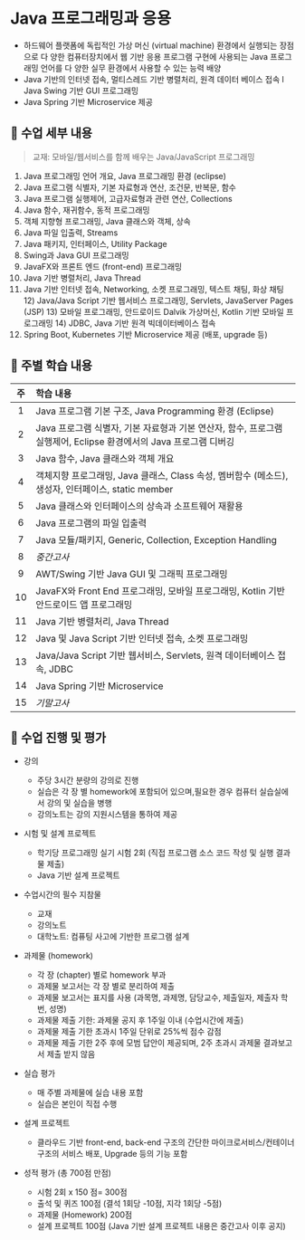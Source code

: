 # Java 프로그래밍과 응용
- 하드웨어 플랫폼에 독립적인 가상 머신 (virtual machine) 환경에서 실행되는 장점으로 다 양한 컴퓨터장치에서 웹 기반 응용 프로그램 구현에 사용되는 Java 프로그래밍 언어를 다 양한 실무 환경에서 사용할 수 있는 능력 배양
- Java 기반의 인터넷 접속, 멀티스레드 기반 병렬처리, 원격 데이터 베이스 접속 l Java Swing 기반 GUI 프로그래밍
- Java Spring 기반 Microservice 제공

## 🩷 수업 세부 내용

> 교재: 모바일/웹서비스를 함께 배우는 Java/JavaScript 프로그래밍

1) Java 프로그래밍 언어 개요, Java 프로그래밍 환경 (eclipse)
2) Java 프로그램 식별자, 기본 자료형과 연산, 조건문, 반복문, 함수
3) Java 프로그램 실행제어, 고급자료형과 관련 연산, Collections
4) Java 함수, 재귀함수, 동적 프로그래밍
5) 객체 지향형 프로그래밍, Java 클래스와 객체, 상속
6) Java 파일 입출력, Streams
7) Java 패키지, 인터페이스, Utility Package
8) Swing과 Java GUI 프로그래밍
9) JavaFX와 프론트 엔드 (front-end) 프로그래밍
10) Java 기반 병렬처리, Java Thread
11) Java 기반 인터넷 접속, Networking, 소켓 프로그래밍, 텍스트 채팅, 화상 채팅 12) Java/Java Script 기반 웹서비스 프로그래밍, Servlets, JavaServer Pages (JSP) 13) 모바일 프로그래밍, 안드로이드 Dalvik 가상머신, Kotlin 기반 모바일 프로그래밍 14) JDBC, Java 기반 원격 빅데이터베이스 접속
15) Spring Boot, Kubernetes 기반 Microservice 제공 (배포, upgrade 등)

## 💚 주별 학습 내용
|주|학습 내용|
|:---:|:---|
|1|Java 프로그램 기본 구조, Java Programming 환경 (Eclipse)|
|2|Java 프로그램 식별자, 기본 자료형과 기본 연산자, 함수, 프로그램 실행제어, Eclipse 환경에서의 Java 프로그램 디버깅|
|3|Java 함수, Java 클래스와 객체 개요|
|4|객체지향 프로그래밍, Java 클래스, Class 속성, 멤버함수 (메소드), 생성자, 인터페이스, static member|
|5|Java 클래스와 인터페이스의 상속과 소프트웨어 재활용|
|6|Java 프로그램의 파일 입출력|
|7|Java 모듈/패키지, Generic, Collection, Exception Handling|
|8|*중간고사*|
|9|AWT/Swing 기반 Java GUI 및 그래픽 프로그래밍|
|10|JavaFX와 Front End 프로그래밍, 모바일 프로그래밍, Kotlin 기반 안드로이드 앱 프로그래밍|
|11|Java 기반 병렬처리, Java Thread|
|12|Java 및 Java Script 기반 인터넷 접속, 소켓 프로그래밍|
|13|Java/Java Script 기반 웹서비스, Servlets, 원격 데이터베이스 접속, JDBC|
|14|Java Spring 기반 Microservice|
|15|*기말고사*</span>|

## 💛 수업 진행 및 평가
- 강의 
  - 주당 3시간 분량의 강의로 진행
  - 실습은 각 장 별 homework에 포함되어 있으며,필요한 경우 컴퓨터 실습실에서 강의 및 실습을 병행
  - 강의노트는 강의 지원시스템을 통하여 제공
- 시험 및 설계 프로젝트
  - 학기당 프로그래밍 실기 시험 2회 (직접 프로그램 소스 코드 작성 및 실행 결과물 제출)
  - Java 기반 설계 프로젝트
- 수업시간의 필수 지참물
  - 교재
  - 강의노트
  - 대학노트: 컴퓨팅 사고에 기반한 프로그램 설계

- 과제물 (homework)
  - 각 장 (chapter) 별로 homework 부과
  - 과제물 보고서는 각 장 별로 분리하여 제출
  - 과제물 보고서는 표지를 사용 (과목명, 과제명, 담당교수, 제출일자, 제출자 학번, 성명)
  - 과제물 제출 기한: 과제물 공지 후 1주일 이내 (수업시간에 제출)
  - 과제물 제출 기한 초과시 1주일 단위로 25%씩 점수 감점
  - 과제물 제출 기한 2주 후에 모범 답안이 제공되며, 2주 초과시 과제물 결과보고서 제출 받지 않음
- 실습 평가
  - 매 주별 과제물에 실습 내용 포함
  - 실습은 본인이 직접 수행
- 설계 프로젝트
  - 클라우드 기반 front-end, back-end 구조의 간단한 마이크로서비스/컨테이너 구조의 서비스 배포, Upgrade 등의 기능 포함
- 성적 평가 (총 700점 만점)
  - 시험 2회 x 150 점= 300점
  - 출석 및 퀴즈 100점 (결석 1회당 -10점, 지각 1회당 -5점) 
  - 과제물 (Homework) 200점
  - 설계 프로젝트 100점 (Java 기반 설계 프로젝트 내용은 중간고사 이후 공지)


